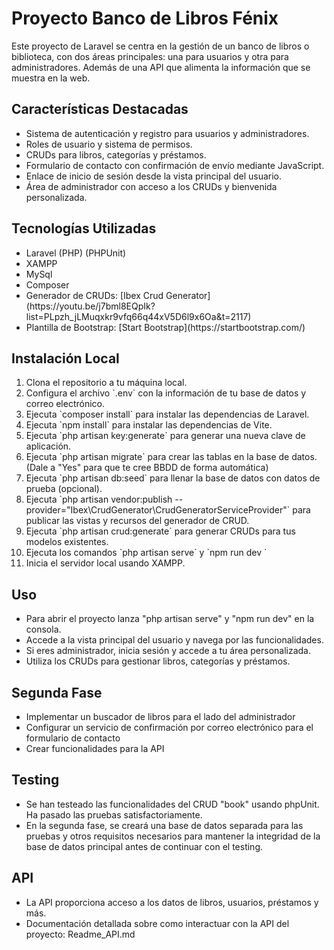 <h1>Proyecto Banco de Libros Fénix</h1>
<p>Este proyecto de Laravel se centra en la gestión de un banco de libros o biblioteca, con dos áreas principales: una para usuarios y otra para administradores. Además de una API que alimenta la información que se muestra en la web.</p>

<h2>Características Destacadas</h2>

<ul>
    <li>Sistema de autenticación y registro para usuarios y administradores.</li>
    <li>Roles de usuario y sistema de permisos.</li>
    <li>CRUDs para libros, categorías y préstamos.</li>
    <li>Formulario de contacto con confirmación de envío mediante JavaScript.</li>
    <li>Enlace de inicio de sesión desde la vista principal del usuario.</li>
    <li>Área de administrador con acceso a los CRUDs y bienvenida personalizada.</li>
</ul>

<h2>Tecnologías Utilizadas</h2>

<ul>
    <li>Laravel (PHP) (PHPUnit)</li>
    <li>XAMPP</li>
    <li>MySql</li>
    <li>Composer</li>
    <li>Generador de CRUDs: [Ibex Crud Generator](https://youtu.be/j7bml8EQpIk?list=PLpzh_jLMuqxkr9vfq66q44xV5D6l9x6Oa&t=2117)</li>
    <li> Plantilla de Bootstrap: [Start Bootstrap](https://startbootstrap.com/)</li>
</ul>

<h2>Instalación Local</h2>

<ol>
    <li>Clona el repositorio a tu máquina local.</li>
    <li>Configura el archivo `.env` con la información de tu base de datos y correo electrónico.</li>
    <li> Ejecuta `composer install` para instalar las dependencias de Laravel.</li>
    <li> Ejecuta `npm install` para instalar las dependencias de Vite.</li>
    <li> Ejecuta `php artisan key:generate` para generar una nueva clave de aplicación.</li>
    <li>Ejecuta `php artisan migrate` para crear las tablas en la base de datos.(Dale a "Yes" para que te cree BBDD de forma automática)</li>
    <li>Ejecuta `php artisan db:seed` para llenar la base de datos con datos de prueba (opcional).</li>
    <li>Ejecuta `php artisan vendor:publish --provider="Ibex\CrudGenerator\CrudGeneratorServiceProvider"` para publicar las vistas y recursos del generador de CRUD.</li>
    <li>Ejecuta `php artisan crud:generate` para generar CRUDs para tus modelos existentes.</li>
    <li>Ejecuta los comandos `php artisan serve` y `npm run dev `</li>
    <li>Inicia el servidor local usando XAMPP.</li>
</ol>

<h2>Uso</h2>

<ul>
    <li>Para abrir el proyecto lanza "php artisan serve" y "npm run dev" en la consola.</li>
    <li>Accede a la vista principal del usuario y navega por las funcionalidades.</li>
    <li>Si eres administrador, inicia sesión y accede a tu área personalizada.</li>
    <li>Utiliza los CRUDs para gestionar libros, categorías y préstamos.</li>
</ul>

<h2>Segunda Fase</h2>

<ul>
    <li>Implementar un buscador de libros para el lado del administrador</li>
    <li>Configurar un servicio de confirmación por correo electrónico para el formulario de contacto</li>
    <li>Crear funcionalidades para la API</li>
</ul>


<h2>Testing</h2>

<ul>
    <li>Se han testeado las funcionalidades del CRUD "book" usando phpUnit. Ha pasado las pruebas satisfactoriamente.</li>
    <li>En la segunda fase, se creará una base de datos separada para las pruebas y otros requisitos necesarios para mantener la integridad de la base de datos principal antes de continuar con el testing.</li>
</ul>


<h2>API</h2>

<ul>
<li>La API proporciona acceso a los datos de libros, usuarios, préstamos y más.</li>
<li>Documentación detallada sobre como interactuar con la API del proyecto: Readme_API.md</li>
</ul>

